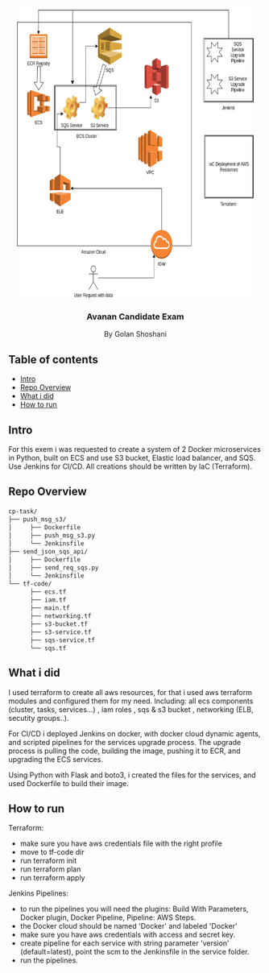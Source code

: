 <p align="center">
  <a href="https://example.com/">
    <img src="https://github.com/GolanSho/cp-task/blob/main/System_Overview.png" alt="image" width=470 height=580>
  </a>

  <h3 align="center">Avanan Candidate Exam</h3>

  <p align="center">
    By Golan Shoshani
  </p>
</p>


## Table of contents

- [Intro](#intro)
- [Repo Overview](#repo-overview)
- [What i did](#what-i-did)
- [How to run](#how-to-run)


## Intro

For this exem i was requested to create a system of 2 Docker microservices in Python, built on ECS and use S3 bucket, Elastic load balancer, and SQS.
Use Jenkins for CI/CD.
All creations should be written by IaC (Terraform).


## Repo Overview

```text
cp-task/
├── push_msg_s3/
│     ├── Dockerfile
│     ├── push_msg_s3.py
│     └── Jenkinsfile
├── send_json_sqs_api/
│     ├── Dockerfile
│     ├── send_req_sqs.py
│     └── Jenkinsfile
└── tf-code/
      ├── ecs.tf
      ├── iam.tf
      ├── main.tf
      ├── networking.tf
      ├── s3-bucket.tf
      ├── s3-service.tf
      ├── sqs-service.tf
      └── sqs.tf
```

## What i did

I used terraform to create all aws resources, for that i used aws terraform modules and configured them for my need.
Including: all ecs components (cluster, tasks, services...) , iam roles , sqs & s3 bucket , networking (ELB, secutity groups..).

For CI/CD i deployed Jenkins on docker, with docker cloud dynamic agents, and scripted pipelines for the services upgrade process.
The upgrade process is pulling the code, building the image, pushing it to ECR, and upgrading the ECS services.

Using Python with Flask and boto3, i created the files for the services, and used Dockerfile to build their image. 

## How to run

Terraform:
- make sure you have aws credentials file with the right profile
- move to tf-code dir
- run terraform init
- run terraform plan
- run terraform apply

Jenkins Pipelines:
- to run the pipelines you will need the plugins: Build With Parameters, Docker plugin, Docker Pipeline, Pipeline: AWS Steps.
- the Docker cloud should be named 'Docker' and labeled 'Docker'
- make sure you have aws credentials with access and secret key.
- create pipeline for each service with string parameter 'version' (default=latest), point the scm to the Jenkinsfile in the service folder.
- run the pipelines.
